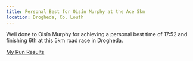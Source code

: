 ```yaml
---
title: Personal Best for Oisín Murphy at the Ace 5km
location: Drogheda, Co. Louth
---
```


Well done to Oisín Murphy for achieving a personal best time of 17:52 and finishing 6th at this 5km road race in Drogheda.

<a href="https://www.myrunresults.com/events/r-ace_5k__family_fun_run/4132/results" target="_blank" rel="noopener noreferrer">My Run Results</a>
